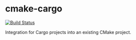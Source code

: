 # cmake-cargo
[![Build Status](https://github.com/AndrewGaspar/cmake-cargo/actions?query=branch%3Amaster)](https://github.com/AndrewGaspar/cmake-cargo/workflows/test/badge.svg)

Integration for Cargo projects into an existing CMake project.
